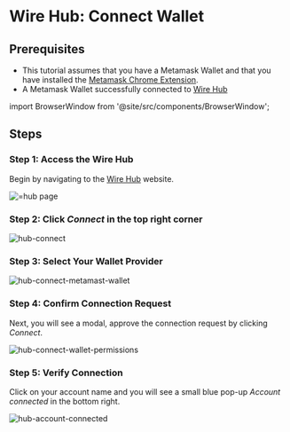# Wire Hub: Connect Wallet

## Prerequisites

- This tutorial assumes that you have a Metamask Wallet and that you have installed the [Metamask Chrome Extension](https://chromewebstore.google.com/detail/metamask/nkbihfbeogaeaoehlefnkodbefgpgknn?hl=en).
- A Metamask Wallet successfully connected to [Wire Hub](https://hub.wire.network)

import BrowserWindow from '@site/src/components/BrowserWindow';

## Steps

### Step 1: Access the Wire Hub

Begin by navigating to the [Wire Hub](https://hub.wire.network) website.

<BrowserWindow url="https://hub.wire.network">
      <img src="/img/hub.png" alt="=hub page" />

 </BrowserWindow>

### Step 2: Click *Connect* in the top right corner

<BrowserWindow url="https://hub.wire.network">
      <img src="/img/hub-connect.png" alt="hub-connect" />

 </BrowserWindow>

### Step 3: Select Your Wallet Provider

<BrowserWindow url="https://hub.wire.network">
      <img src="/img/hub-connect-metamask-wallet.png" alt="hub-connect-metamast-wallet" />

 </BrowserWindow>

### Step 4: Confirm Connection Request

Next, you will see a modal, approve the connection request by clicking *Connect*.

<BrowserWindow url="https://hub.wire.network">
      <img src="/img/hub-connect-wallet-permissions.png" alt="hub-connect-wallet-permissions" />

 </BrowserWindow>

### Step 5: Verify Connection

Click on your account name and you will see a small blue pop-up *Account connected* in the bottom right.

<BrowserWindow url="https://hub.wire.network">
      <img src="/img/hub-account-connected.png" alt="hub-account-connected" />

 </BrowserWindow>
